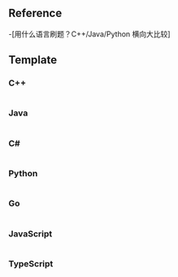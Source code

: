 ## Reference
-[用什么语言刷题？C++/Java/Python 横向大比较]

## Template
### C++
```

```

### Java
```

```


### C#
```  

```
### Python
```

```
### Go
```
```

### JavaScript
```
```
### TypeScript
```
```